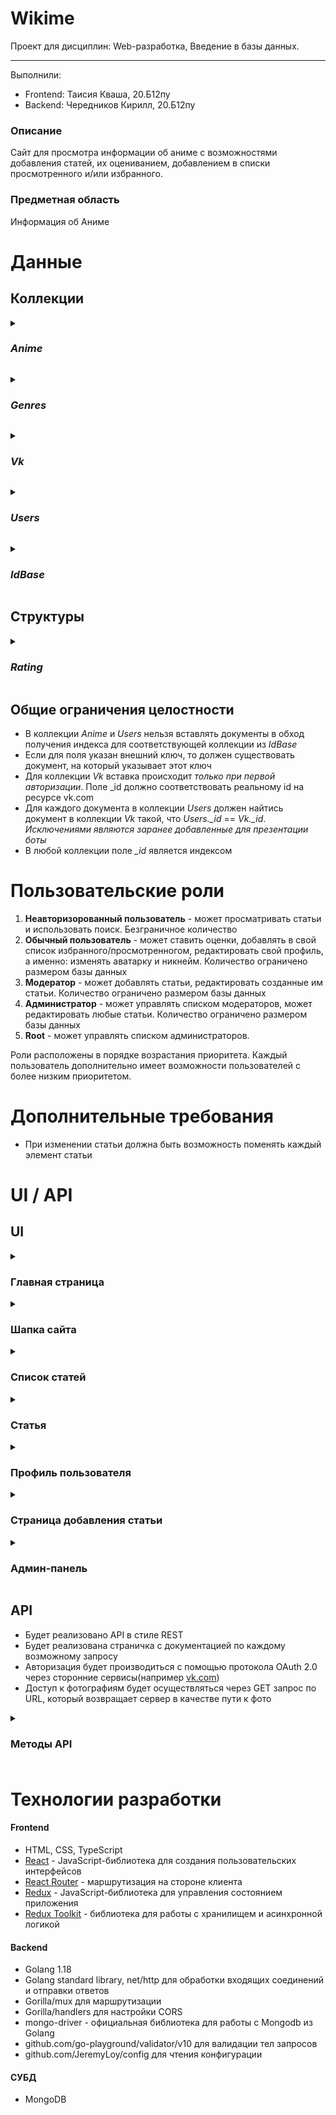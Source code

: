 # Wikime
Проект для дисциплин: Web-разработка, Введение в базы данных.
***
Выполнили:
- Frontend: Таисия Кваша, 20.Б12пу
- Backend: Чередников Кирилл, 20.Б12пу
### Описание
Сайт для просмотра информации об аниме с возможностями добавления статей, их оцениванием, добавлением в списки просмотренного и/или избранного.

### Предметная область
Информация об Аниме

# Данные
## Коллекции

_<details><summary><h3>Anime</h3></summary>_
  <p> 
Коллекция для хранения наполнения статей.

| Название атрибута | Тип | Ограничения | PR | Внешний ключ для |
| ------------------ | :---: | :-----------: | :--: | :----------------: |
| \_id | int64 | >0, not null|  + |     |
| Title| string | not null, len>0| | | |
| Origin Title | string | not null, len>0| | |
| Genres | string[], _*index*_ | not null, one of the _Genres.Geners_| | |
| Description | string | | | |
| Poster | string, path to img | must be valid, points to an existing file | | |
| Images | string[] | must be valid, points to an existing file | | |
| Director | string | | | 
| Release date | date | | | |
| Date added | date | | | |
| Author | int | >0, not null | | _Users.\_id_ |
| Rating | _Rating_ struct, index | not null
</p>
</details>

_<details><summary><h3>Genres</h3></summary>_
  <p> 
Коллекция для хранения жанров.

| Название атрибута | Тип | Ограничения | PR | Внешний ключ для |
| ------------------ | :---: | :-----------: | :--: | :----------------: |
| \_id | string="Genres" | | + | |
| Genres | string[], _*index*_ | not null| | |
</p>
</details>

_<details><summary><h3>Vk</h3></summary>_
<p> 
Коллекция для сопоставления id пользователя с сайта  <a href="https://vk.com/">vk.com</a> с внутренним id в приложении.

| Название атрибута | Тип | Ограничения | PR | Внешний ключ для |
| ------------------|:---:|:-----------:|:--:|:----------------:|
| \_id | int64 | >0, not null, valid vk user id | + |
| Inner Id | int | >0, not null | | _Users.id_
</p>
</details>

_<details><summary><h3>Users</h3></summary>_
<p> 
Коллекция для хранения информации о пользователях.

| Название атрибута | Тип | Ограничения | PR | Внешний ключ для |
| ------------------|:---:|:-----------:|:--:|:----------------:|
| \_id | int64 | >0, not null | + | |
| Nickname | string | len > 0, not null 
| Avatar | string, path to img | must be valid, points to an existing file
| Role  | string | not null, can only be one of: "admin", "moder", "user"
| Favorites | int[] | not null, length can be equal to 0 | | _Anime.\_id_
| Viewed | int[] | not null, length can be equal to 0 | | _Anime.\_id_
| Rated | struct{\_id: int64, Rate: int}[] | not null, length can be equal to 0 | | \_id -> _Anime.\_id_
	  
</p>
</details>

_<details><summary><h3>IdBase</h3></summary>_
<p> 
Коллекция для хранения id.

| Название атрибута | Тип | Ограничения | PR | Внешний ключ для |
| ------------------|:---:|:-----------:|:--:|:----------------:|
| \_id | string, {AnimeID, UserID} | not null | + | |
| LastId | int64 | not null | | _Anime.\_id_ or _Users.\_id_  |
	  
</p>
</details>

## Структуры

_<details><summary><h3>Rating</h3></summary>_
<p> 
В каждом поле хранится количество соответствующих оценок для данного аниме.

| Название атрибута | Тип | Ограничения | Внешний ключ для |
| ------------------|:---:|:-----------:|:----------------:|
| Five | int | >=0, not null | |
| Four | int | >=0, not null | |
| There | int | >=0, not null | |
| Two | int | >=0, not null | |
| One | int | >=0, not null | |
| InFavorites | int64 | >=0, not null | |
| Average | float | in range [0, 5], not null |  
| Watched | int64 | not null |  
</p>
</details>

## Общие ограничения целостности
  - В коллекции _Anime_ и _Users_ нельзя вставлять документы в обход получения индекса для соответствующей коллекции из _IdBase_
  - Если для поля указан внешний ключ, то должен существовать документ, на который указывает этот ключ
  - Для коллекции _Vk_ вставка происходит _*только при первой авторизации*_. Поле \_id должно соответствовать реальному id на ресурсе vk.com
  - Для каждого документа в коллекции _Users_ должен найтись документ в коллекции _Vk_ такой, что _Users.\_id_ == _Vk.\_id_. _Исключениями являются заранее добавленные для презентации боты_
  - В любой коллекции поле _\_id_ является индексом

# Пользовательские роли
1. **Неавторизорованный пользователь** - может просматривать статьи и использовать поиск. Безграничное количество
2. **Обычный пользователь** - может ставить оценки, добавлять в свой список избранного/просмотренногом, редактировать свой профиль, а именно: изменять аватарку и никнейм. Количество ограничено размером базы данных
3. **Модератор** - может добавлять статьи, редактировать созданные им статьи. Количество ограничено размером базы данных
4. **Администратор** - может управлять списком модераторов, может редактировать любые статьи. Количество ограничено размером базы данных
5. **Root** - может управлять списком администраторов.

Роли расположены в порядке возрастания приоритета. Каждый пользователь дополнительно имеет возможности пользователей с более низким приоритетом.

# Дополнительные требования

  - При изменении статьи должна быть возможность поменять каждый элемент статьи



# UI / API
## UI

<details><summary><h3>Главная страница</h3></summary>
  <p> 
	  Минимальный набор предоставляемой информации для привлечения пользователя. В начале странице находится баннер с коротким описанием сайта и кнопкой “Перейти к статьям” для перехода на страницу со списком статей, а также с постером и названием самого популярного на момент открытия сайта аниме, при нажатии на которые пользователь переходит на страницу этой статьи. В нижней части страницы представлены первые 16 популярных статей в виде карточек с постером и названием, на карточках по кнопке “Подробнее” можно перейти на страницу конкретной статьи.
  </p>
</details>

<details><summary><h3>Шапка сайта</h3></summary>
  <p> 
	  Доступна на всех страницах веб-приложения.
Для неавторизованных пользователей состоит из ссылки на главную страницу в виде логотипа “WIKIME” и на страницу со списком статей “Статьи”. Также в ней находится кнопка “Войти”, нажав на которую пользователь может авторизоваться через VK, перейдя на страницу от этого ресурса и введя свои данные.
	  
У авторизованных пользователей вместо кнопки входа находится ссылка на личную страницу в виде изображения своего аватара.
	  
Модераторам отображается ссылка на страницу добавления статьи в виде “Добавить”. 
Администраторам предоставляется ссылка на “Админ” страницу.

  </p>
</details>

<details><summary><h3>Список статей</h3></summary>
  <p> 
	 На странице пользователю предоставляются статьи об аниме в двух вариантах: списком или в виде таблицы, вид можно выбрать на панели перед карточками со статьями. Имеется возможность фильтровать информацию по “популярности”, “обновлению”, “рейтингу” и “дате выхода” при нажатии на соответствующую ссылку, а также выбирать интересующие статьи по жанрам, нажав на интересующие жанры на боковой панели. 
	  
Кроме того, пользователь имеет возможность найти конкретную статью с помощью поиска в начале странице, который ищет статьи по названию и описанию.
	  
Переход по страницам списка осуществляется внизу страницы путем нажатия на интересующую страницу или с помощью кнопок “Назад” или “Дальше”.

  </p>
</details>

<details><summary><h3>Статья</h3></summary>
  <p> 
Информация об аниме, которая включает в себя: название, оригинальное название, список жанров, режиссера, дату выхода, постер, рейтинг, описание и автора статьи, арты и кадры. Дополнительно на этой странице пользователь может ознакомиться с количеством людей, оценивших данную статью, а также отдельно с количеством людей, которые добавили это аниме в свой список избранных. Также на данной странице представлены комментарии авторизованных пользователей.
	  
Авторизованные пользователи имеют возможность на этой странице оценить статью, нажав на кнопку “Оценить” и выбрав соответствующую оценку по пятибалльной шкале, добавить в избранное, нажав на кнопку “Добавить в избранное”, и написать комментарий, написав текст в поле ввода и нажав кнопку “Отправить”.
	  
Если статью просматривает пользователь, добавивший её, то ему предоставляется возможность отредактировать информацию, нажав на кнопку “Редактировать”.
	  
	  Администраторы на данной странице могут перейти к редактированию статьи по кнопке “Редактировать”, а также удалить комментарии любых пользователей, нажав на “крестик” в карточке комментария.


  </p>
</details>

<details><summary><h3>Профиль пользователя</h3></summary>
  <p> 
	  На странице отображается имя и аватарка пользователя, которые при желании он может отредактировать, нажав на кнопки “Изменить никнейм” и “Изменить аватар”. Здесь же предоставляется список добавленных в избранное статей, просмотренных статей, которые открываются при нажатии на “стрелку-вниз”, закрытие возможно по этой же кнопке уже в виде “стрелки-вверх”. Просмотр также как и на странице со статьями доступен в двух вариантах и также реализована пагинация.
	  
Для модераторов и администраторов дополнительно отображается список добавленных ими статей.
	  
На этой же странице пользователь может выйти из своего аккаунта по кнопке “Выйти”.

  </p>
</details>

<details><summary><h3>Страница добавления статьи</h3></summary>
  <p> 
     1) Форма, состоящая из всех текстовых полей, необходимых для добавления новой статьи: название, оригинальное название, режиссер, список жанров, дата выхода и описание. Все поля являются обязательными. После заполнения пользователь переходит на следующую страницу, нажав на кнопку “Далее”.
	  
2) Добавление всех изображений для статьи: постер и арты, осуществляется нажатием на кнопки “Загрузить изображение”. Постер является обязательным полем, арты пользователь может добавлять в любом количестве или не добавлять вовсе. При этом во время создания новой статьи пользователь может редактировать загруженные файлы: заменять постер по кнопке “Заменить изображение”, удалять изображения для артов, нажав на соответствующую кнопку “крестик” у добавленного изображения, и добавлять дополнительные арты по кнопке “Загрузить изображение”. Также есть возможность для перехода на прошлую страницу с текстовой формой по кнопке “Назад”.
	  
После заполнения всех полей пользователь переходит на страницу добавленного аниме, нажав кнопку “Добавить”.

  </p>
</details>

<details><summary><h3>Админ-панель</h3></summary>
  <p> 
      Предоставляется только администраторам. На странице указаны списки администраторов и модераторов сайта с возможностью их изменения, а именно: изменение роли посредством удаления или добавления из\в списка.
	  
Удаление осуществляется путём нажатия на соответствующую кнопку “крестик” напротив карточки пользователя. Для добавления следует нажать на “плюс” у названия списка Администраторы/Модераторы и в появившейся форме ввести id пользователя, после чего нажать на кнопку “Добавить”. 
	  
Возможности на этой странице соответствуют роли пользователя.

  </p>
</details>

## API
  - Будет реализовано API в стиле REST
  - Будет реализована страничка с документацией по каждому возможному запросу
  - Авторизация будет производиться с помощью протокола OAuth 2.0 через сторонние сервисы(например [vk.com](https://vk.com/)) 
  - Доступ к фотографиям будет осуществляться через GET запрос по URL, который возвращает сервер в качестве пути к фото
<details><summary> <h3>Методы API<h3></summary>
<p>

  1) /anime/{anime_id}/images
      * Access: админ или модератор, который создал статью
      * Authorization: True
      * Variables: anime_id - id аниме, в запись о котором добавляется фотография
      * Params: None
      * Method: POST
      * Content-type: form-data
      * Body: file - изображение, формат файла jpg или png
      * Description: Загрузить новую фотографию в статью
  1) /anime/{anime_id}/poster
      * Access: админ или модератор, который создал статью
      * Authorization: True
      * Variables: anime_id - id аниме, у которого меняется постер
      * Params: None
      * Method: POST
      * Content-type: form-data
      * Body: file - изображение, формат файла jpg или png
      * Description: Изменение постера у статьи	
  1) /anime/{anime_id}/images/{img_name}
      * Access: админ или модератор, который создал статью
      * Authorization: True
      * Variables: anime_id - id аниме, из статьи про которое удаляется фотография; img_name - название фото для удаления
      * Params: None
      * Method: DELETE
      * Content-type: None
      * Body: None
      * Description: Удалить фотографию
  1) /users/current/avatar
      * Access: Текущий пользователь
      * Authorization: True
      * Variables: None
      * Params: None
      * Method: POST
      * Content-type: form-data
      * Body: file - изображение, формат файла jpg или png
      * Description: Изменить аватар пользователя
  1) /users/{user_id}
      * Access: Все
      * Authorization: False
      * Variables: user_id - id пользователя
      * Params: None
      * Method: GET
      * Content-type: None
      * Body: None
      * Description: Получить информацию о пользователе
  1) /users/current
      * Access: Все
      * Authorization: True
      * Variables: None
      * Params: None
      * Method: GET
      * Content-type: None
      * Body: None
      * Description: Получить информацию об аутентифицированном пользователе
  1) /users/admins
      * Access: Админы
      * Authorization: True
      * Variables: None
      * Params: None
      * Method: GET
      * Content-type: None
      * Body: None
      * Description: Получить список администраторов
  1) /users/moderators
      * Access: Админы
      * Authorization: True
      * Variables: None
      * Params: None
      * Method: GET
      * Content-type: None
      * Body: None
      * Description: Получить список модераторов
  1) /users/current/nickname
      * Access: Все
      * Authorization: True
      * Variables: None
      * Params: None
      * Method: PUT
      * Content-type: json
      * Body: nickname - новый никнейм
      * Description: Изменить никнейм
  1) /users/current/favorites
      * Access: Все
      * Authorization: True
      * Variables: None
      * Params: None
      * Method: POST
      * Content-type: json
      * Body: animeId - id аниме
      * Description: Добавить аниме в избранное
  1) /users/current/favorites
      * Access: Все
      * Authorization: True
      * Variables: None
      * Params: None
      * Method: DELETE
      * Content-type: json
      * Body: animeId - id аниме
      * Description: Удалить аниме из избранного
  1) /users/current/watched
      * Access: Все
      * Authorization: True
      * Variables: None
      * Params: None
      * Method: POST
      * Content-type: json
      * Body: animeId - id аниме
      * Description: Добавить аниме в список просмотренного
  1) /users/current/watched
      * Access: Все
      * Authorization: True
      * Variables: None
      * Params: None
      * Method: DELETE
      * Content-type: json
      * Body: animeId - id аниме
      * Description: Удалить аниме из списка просмотренного
  1) /users/{user_id}/role
      * Access: Админы
      * Authorization: True
      * Variables: user_id - id пользователя
      * Params: roleName - присваиваемая роль, может быть moderator, admin, user
      * Method: PUT
      * Content-type: None
      * Body: None
      * Description: Изменить роль пользователя
  1) /users/{user_id}/role
      * Access: Админы
      * Authorization: True
      * Variables: user_id - id пользователя
      * Params: None
      * Method: DELETE
      * Content-type: None
      * Body: None
      * Description: Сбросить роль до базовой
  1) /comments
      * Access: Все
      * Authorization: True
      * Variables: None
      * Params: None
      * Method: POST
      * Content-type: json
      * Body: message - текст комментария; anime_id - id аниме, в статье о котором создается комментарий
      * Description: Создать комментарий
  1) /anime/{anime_id}/comments
      * Access: Все
      * Authorization: False
      * Variables: anime_id - id статьи для получения комментариев
      * Params: None
      * Method: GET
      * Content-type: None
      * Body: None
      * Description: Получить комментарии
  1) /comments/{comment_id}
      * Access: Админ, модератор, который создал статью, или пользователь, который написал этот комментарий.	
      * Authorization: True
      * Variables: comment_id - id удаляемого комментария
      * Params: None
      * Method: DELETE
      * Content-type: None
      * Body: None
      * Description: Удалить комментарий
  1) /auth/vk
      * Access: Все
      * Authorization: False
      * Variables: None
      * Params: None
      * Method: POST
      * Content-type: json
      * Body: AuthToken - токен от vk api
      * Description: Аутентификация пользователя
  1) /anime
      * Access: Админ или модератор
      * Authorization: True
      * Variables: None
      * Params: None
      * Method: POST
      * Content-type: json
      * Body: title - название аниме; originTitle - оригинальное название; description - описание аниме; director - режиссер или студия; genres - список жанров; releaseDate - дата выпуска аниме в unix формате
      * Description: Создание аниме
  1) /anime/{anime_id}
      * Access: Все
      * Authorization: False
      * Variables: anime_id - id аниме
      * Params: None
      * Method: GET
      * Content-type: None
      * Body: None
      * Description: Получить аниме по id
  1) /anime/list
      * Access: Все
      * Authorization: False
      * Variables: None
      * Params: id - id аниме, можно передать список таких параметров. Пример: id=1&id=2&id=3&id=4
      * Method: GET
      * Content-type: None
      * Body: None
      * Description: Получить аниме по id списком
  1) /anime
      * Access: Все
      * Authorization: False
      * Variables: None
      * Params: sortBy - сортировка аниме, может быть rating, dateAdded, favorites, releaseDate; order - порядок сортировки, прямой(1) или обратный(-1), необязательный; genres - массив жанров для посика, не должен указываться, если фильтр по жанрам не требуется, необязательный
      * Method: GET
      * Content-type: None
      * Body: None
      * Description: Получить отсортированные и отфильтрованные аниме
  1) /anime/{anime_id}/rating
      * Access: Все
      * Authorization: False
      * Variables: anime_id - id  аниме
      * Params: None
      * Method: POST
      * Content-type: json
      * Body: rating - оценка, может быть 1,2,3,4,5
      * Description: Оценить аниме
  1) /anime/popular
      * Access: Все
      * Authorization: False
      * Variables: None
      * Params: count - количество, максимум 30
      * Method: Get
      * Content-type: None
      * Body: None
      * Description: Получить список популярных аниме
  1) /anime
      * Access: Все
      * Authorization: False
      * Variables: None
      * Params: search - по какому тексту будет производится поиск
      * Method: GET
      * Content-type: None
      * Body: None
      * Description: Найти статью 
  1) /anime/{anime_id}
      * Access: Админ, модератор, который создал статью
      * Authorization: True
      * Variables: anime_id - id  аниме
      * Params: None
      * Method: PUT
      * Content-type: json
      * Body: title - название аниме; originTitle - оригинальное название; description - описание аниме; director - режиссер или студия; genres - список жанров; releaseDate - дата выпуска аниме в unix формате
      * Description: Изменить статью
  
</p></details>
  
# Технологии разработки
#### Frontend
  - HTML, CSS, TypeScript
  - [React](https://reactjs.org/) - JavaScript-библиотека для создания пользовательских интерфейсов
  - [React Router](https://reactrouter.com/en/6.5.0) - маршрутизация на стороне клиента
  - [Redux](https://redux.js.org/) - JavaScript-библиотека для управления состоянием приложения
  - [Redux Toolkit](https://redux-toolkit.js.org/) - библиотека для работы с хранилищем и асинхронной логикой

#### Backend
  - Golang 1.18
  - Golang standard library, net/http для обработки входящих соединений и отправки ответов
  - Gorilla/mux для маршрутизации
  - Gorilla/handlers для настройки CORS
  - mongo-driver - официальная библиотека для работы с Mongodb из Golang
  - github.com/go-playground/validator/v10 для валидации тел запросов
  - github.com/JeremyLoy/config для чтения конфигурации

#### СУБД
  - MongoDB
